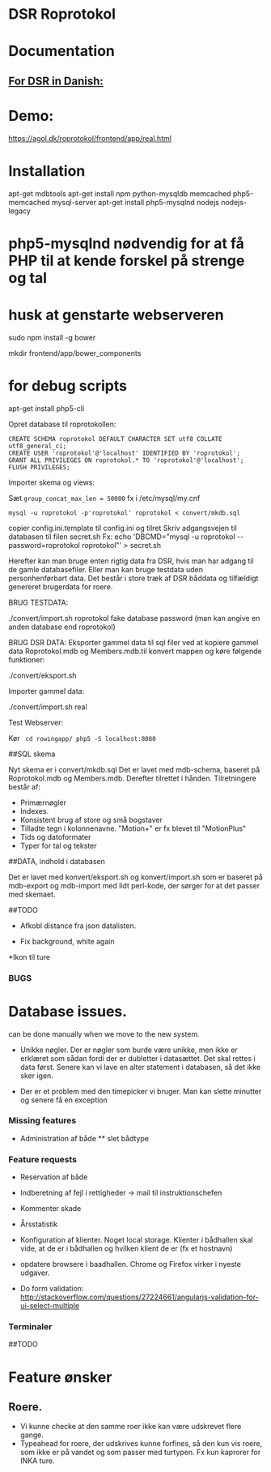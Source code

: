 # DSR Roprotokol

# Documentation

## [For DSR in Danish:](http://htmlpreview.github.io/?https://github.com/elgaard/DSR-roprotokol/blob/master/documentation/DSR.html)

# Demo:

https://agol.dk/roprotokol/frontend/app/real.html


# Installation

apt-get mdbtools
apt-get install npm python-mysqldb memcached php5-memcached mysql-server
apt-get install php5-mysqlnd nodejs nodejs-legacy
  # php5-mysqlnd nødvendig for at få PHP til at kende forskel på strenge og tal
  # husk at genstarte webserveren

sudo npm install -g bower


mkdir frontend/app/bower_components

# for debug scripts
apt-get install php5-cli

Opret database til roprotokollen:

    CREATE SCHEMA roprotokol DEFAULT CHARACTER SET utf8 COLLATE utf8_general_ci;
    CREATE USER 'roprotokol'@'localhost' IDENTIFIED BY 'roprotokol';
    GRANT ALL PRIVILEGES ON roprotokol.* TO 'roprotokol'@'localhost';
    FLUSH PRIVILEGES;

Importer skema og views:

Sæt <code>group_concat_max_len = 50000</code> fx i /etc/mysql/my.cnf

    mysql -u roprotokol -p'roprotokol' roprotokol < convert/mkdb.sql

  copier config.ini.template til config.ini og tilret
Skriv adgangsvejen til databasen til filen secret.sh
Fx:
  echo 'DBCMD="mysql -u roprotokol --password=roprotokol roprotokol"' >  secret.sh


Herefter kan man bruge enten rigtig data fra DSR, hvis man har adgang til de gamle databasefiler. Eller man kan bruge testdata uden personhenførbart data. Det består i store træk af DSR båddata og tilfældigt genereret brugerdata for roere.


BRUG TESTDATA:

./convert/import.sh roprotokol fake database password
(man kan angive en anden database end roprotokol)


BRUG DSR DATA:
Eksporter gammel data til sql filer ved at kopiere gammel data Roprotokol.mdb og Members.mdb.til konvert mappen og køre følgende funktioner:

   ./convert/eksport.sh

Importer gammel data:

   ./convert/import.sh real

Test Webserver:

Kør
<code>
   cd rowingapp/
   php5 -S localhost:8080
</code>


##SQL skema

Nyt skema er i convert/mkdb.sql
Det er lavet med mdb-schema, baseret på Roprotokol.mdb og Members.mdb. Derefter tilrettet i hånden. Tilretningere består af:

* Primærnøgler 
* Indexes. 
* Konsistent brug af store og små bogstaver
* Tilladte tegn i kolonnenavne. "Motion+" er fx blevet til "MotionPlus"	     	  
* Tids og datoformater
* Typer for tal og tekster


##DATA, indhold i databasen

Det er lavet med konvert/eksport.sh og konvert/import.sh som er baseret på mdb-export og mdb-import med lidt perl-kode, der sørger for at det passer med skemaet.


##TODO

* Afkobl distance fra json datalisten.

* Fix background, white again

*Ikon til ture

### BUGS

# Database issues.

can be done manually when we move to the new system.

* Unikke nøgler. Der er nøgler som burde være unikke, men ikke er erklæret som sådan fordi der er dubletter i datasættet. Det skal rettes i data først.
Senere kan vi lave en alter statement i databasen, så det ikke sker igen.

* Der er et problem med den timepicker vi bruger. Man kan slette minutter og senere få en exception

### Missing features

* Administration af både
  ** slet bådtype


### Feature requests

* Reservation af både
* Indberetning af fejl i rettigheder -> mail til instruktionschefen

* Kommenter skade


* Årsstatistik
* Konfiguration af klienter. Noget local storage. Klienter i bådhallen skal vide, at de er i bådhallen og hvilken klient de er (fx et hostnavn)
* opdatere browsere i baadhallen. Chrome og Firefox virker i nyeste udgaver.
* Do form validation: http://stackoverflow.com/questions/27224661/angularjs-validation-for-ui-select-multiple

### Terminaler

##TODO

# Feature ønsker

## Roere.

* Vi kunne checke at den samme roer ikke kan være udskrevet flere gange.
* Typeahead for roere, der udskrives kunne forfines, så den kun vis roere, som ikke er på vandet og som passer med turtypen. Fx kun kaprorer for INKA ture.
